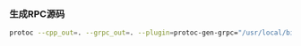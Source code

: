 ### 生成RPC源码

```bash
protoc --cpp_out=. --grpc_out=. --plugin=protoc-gen-grpc="/usr/local/bin/grpc_cpp_plugin" echoserver.proto 
```